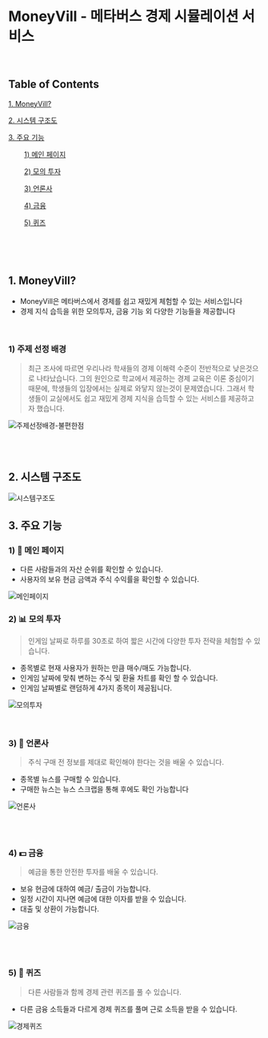 # MoneyVill - 메타버스 경제 시뮬레이션 서비스

<br/>

## Table of Contents

[1. MoneyVill?](#1-MoneyVill)

[2. 시스템 구조도](#2-시스템-구조도)

[3. 주요 기능](#3-주요-기능)

&nbsp;&nbsp;&nbsp;&nbsp;&nbsp;&nbsp;&nbsp;&nbsp;[1) 메인 페이지](#1-메인-페이지)

&nbsp;&nbsp;&nbsp;&nbsp;&nbsp;&nbsp;&nbsp;&nbsp;[2) 모의 투자](#2-모의-투자)

&nbsp;&nbsp;&nbsp;&nbsp;&nbsp;&nbsp;&nbsp;&nbsp;[3) 언론사](#3-언론사)

&nbsp;&nbsp;&nbsp;&nbsp;&nbsp;&nbsp;&nbsp;&nbsp;[4) 금융](#4-금융)

&nbsp;&nbsp;&nbsp;&nbsp;&nbsp;&nbsp;&nbsp;&nbsp;[5) 퀴즈](#5-퀴즈)


<br/>

<br/>

<br/>

## 1. MoneyVill?

- MoneyVill은 메타버스에서 경제를 쉽고 재밌게 체험할 수 있는 서비스입니다
- 경제 지식 습득을 위한 모의투자, 금융 기능 외 다양한 기능들을 제공합니다

<br/>

### 1) 주제 선정 배경

> 최근 조사에 따르면 우리나라 학새들의 경제 이해력 수준이 전반적으로 낮은것으로 나타났습니다. 그의 원인으로 학교에서 제공하는 경제 교육은 이론 중심이기 때문에, 학생들의 입장에서는 실제로 와닿지 않는것이 문제였습니다. 그래서 학생들이 교실에서도 쉽고 재밌게 경제 지식을 습득할 수 있는 서비스를 제공하고자 했습니다.

![주제선정배경-불편한점](README.assets/주제선정배경-불편한점.jpg)

<br/>
<br/>

## 2. 시스템 구조도

![시스템구조도](README.assets/시스템구조도.jpg)

## 3. 주요 기능

### 1) 🌟 메인 페이지

* 다른 사람들과의 자산 순위를 확인할 수 있습니다. 
* 사용자의 보유 현금 금액과 주식 수익률을 확인할 수 있습니다.

![메인페이지](README.assets/메인페이지.png)
<br/>

### 2) 📊 모의 투자

> 인게임 날짜로 하루를 30초로 하여 짧은 시간에 다양한 투자 전략을 체험할 수 있습니다.

- 종목별로 현재 사용자가 원하는 만큼 매수/매도 가능합니다.
- 인게임 날짜에 맞춰 변하는 주식 및 환율 차트를 확인 할 수 있습니다. 
- 인게임 날짜별로 랜덤하게 4가지 종목이 제공됩니다.
  
![모의투자](README.assets/모의투자.gif)

<br/>

### 3) 📰 언론사

> 주식 구매 전 정보를 제대로 확인해야 한다는 것을 배울 수 있습니다.

- 종목별 뉴스를 구매할 수 있습니다.
- 구매한 뉴스는 뉴스 스크랩을 통해 후에도 확인 가능합니다
  
![언론사](README.assets/언론사.gif)

<br/>

<br/>

### 4) 💵 금융

> 예금을 통한 안전한 투자를 배울 수 있습니다.

- 보유 현금에 대하여 예금/ 출금이 가능합니다.
- 일정 시간이 지나면 예금에 대한 이자를 받을 수 있습니다.
- 대출 및 상환이 가능합니다.

![금융](README.assets/금융.gif)

<br/>

<br/>

### 5) 🧐 퀴즈

> 다른 사람들과 함께 경제 관련 퀴즈를 풀 수 있습니다.

- 다른 금융 소득들과 다르게 경제 퀴즈를 풀며 근로 소득을 받을 수 있습니다.

![경제퀴즈](README.assets/경제퀴즈.gif)

<br/>

<br/>
